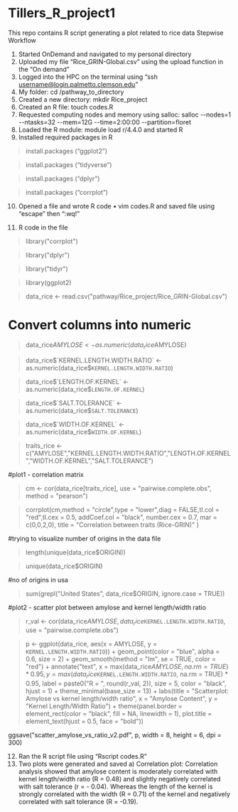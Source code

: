 # Tillers_R_project1
This repo contains R script generating a plot related to rice data
Stepwise Workflow
1) Started OnDemand and navigated to my personal directory
2) Uploaded my file “Rice_GRIN-Global.csv” using the upload function in the “On demand”
3) Logged into the HPC on the terminal using
   “ssh username@login.palmetto.clemson.edu”
5) My folder:
   cd /pathway_to_directory
7) Created a new directory: mkdir Rice_project
8) Created an R file: touch codes.R
9) Requested computing nodes and memory using salloc:
    salloc --nodes=1 --ntasks=32 --mem=12G --time=2:00:00 --partition=floret
11) Loaded the R module: module load r/4.4.0 and started R
12) Installed required packages in R
> install.packages (“ggplot2”)

> install.packages (“tidyverse”)

> install.packages (“dplyr”)

> install.packages (“corrplot”)

10) Opened a file and wrote R code
• vim codes.R and saved file using “escape” then “:wq!”

12) R code in the file
> library("corrplot")

> library("dplyr")

> library("tidyr")

> library(ggplot2)

> data_rice <- read.csv("pathway/Rice_project/Rice_GRIN-Global.csv")

# Convert columns into numeric
> data_rice$AMYLOSE <- as.numeric(data_rice$AMYLOSE)

> data_rice$`KERNEL.LENGTH.WIDTH.RATIO` <- as.numeric(data_rice$`KERNEL.LENGTH.WIDTH.RATIO`)

> data_rice$`LENGTH.OF.KERNEL` <- as.numeric(data_rice$`LENGTH.OF.KERNEL`)

> data_rice$`SALT.TOLERANCE` <- as.numeric(data_rice$`SALT.TOLERANCE`)

> data_rice$`WIDTH.OF.KERNEL` <- as.numeric(data_rice$`WIDTH.OF.KERNEL`)

> traits_rice <- c("AMYLOSE","KERNEL.LENGTH.WIDTH.RATIO","LENGTH.OF.KERNEL","WIDTH.OF.KERNEL","SALT.TOLERANCE")

#plot1 - correlation matrix
> cm <- cor(data_rice[traits_rice], use = "pairwise.complete.obs", method = "pearson")

> corrplot(cm,method = "circle",type = "lower",diag = FALSE,tl.col = "red",tl.cex = 0.5,
addCoef.col = "black",
number.cex = 0.7,
mar = c(0,0,2,0),
title = "Correlation between traits (Rice-GRIN)"
)

#trying to visualize number of origins in the data file
> length(unique(data_rice$ORIGIN))

> unique(data_rice$ORIGIN)

#no of origins in usa
> sum(grepl("United States", data_rice$ORIGIN, ignore.case = TRUE))

#plot2 - scatter plot between amylose and kernel length/width ratio
> r_val <- cor(data_rice$AMYLOSE, data_rice$`KERNEL.LENGTH.WIDTH.RATIO`, use =
"pairwise.complete.obs")

> p <- ggplot(data_rice, aes(x = AMYLOSE, y = `KERNEL.LENGTH.WIDTH.RATIO`)) +
geom_point(color = "blue", alpha = 0.6, size = 2) +
geom_smooth(method = "lm", se = TRUE, color = "red") +
annotate("text",
x = max(data_rice$AMYLOSE, na.rm = TRUE) * 0.95,
y = max(data_rice$`KERNEL.LENGTH.WIDTH.RATIO`, na.rm = TRUE) * 0.95,
label = paste0("R = ", round(r_val, 2)),
size = 5, color = "black", hjust = 1) +
theme_minimal(base_size = 13) +
labs(title = "Scatterplot: Amylose vs kernel length/width ratio",
x = "Amylose Content",
y = "Kernel Length/Width Ratio") +
theme(panel.border = element_rect(color = "black", fill = NA, linewidth = 1),
plot.title = element_text(hjust = 0.5, face = "bold"))

ggsave("scatter_amylose_vs_ratio_v2.pdf", p, width = 8, height = 6, dpi = 300)

12) Ran the R script file using “Rscript codes.R”
13) Two plots were generated and saved
a) Correlation plot:
Correlation analysis showed that amylose content is moderately correlated with kernel
length/width ratio (R = 0.48) and slightly negatively correlated with salt tolerance (r = -
0.04). Whereas the length of the kernel is strongly correlated with the width (R = 0.71) of
the kernel and negatively correlated with salt tolerance (R = -0.19).


